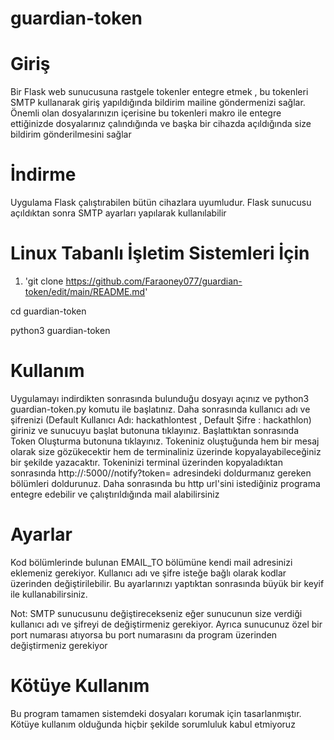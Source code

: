 # guardian-token

# Giriş
Bir Flask web sunucusuna rastgele tokenler entegre etmek , bu tokenleri SMTP kullanarak giriş yapıldığında bildirim mailine göndermenizi sağlar. Önemli olan dosyalarınızın içerisine bu tokenleri makro ile entegre ettiğinizde dosyalarınız çalındığında ve başka bir cihazda açıldığında size bildirim gönderilmesini sağlar

# İndirme
Uygulama Flask çalıştırabilen bütün cihazlara uyumludur. Flask sunucusu açıldıktan sonra SMTP ayarları yapılarak kullanılabilir

# Linux Tabanlı İşletim Sistemleri İçin

1. 'git clone https://github.com/Faraoney077/guardian-token/edit/main/README.md'

cd guardian-token

python3 guardian-token


# Kullanım

Uygulamayı indirdikten sonrasında bulunduğu dosyayı açınız ve python3 guardian-token.py komutu ile başlatınız. Daha sonrasında kullanıcı adı ve şifrenizi (Default Kullanıcı Adı: hackathlontest , Default Şifre : hackathlon) giriniz ve sunucuyu başlat butonuna tıklayınız. Başlattıktan sonrasında Token Oluşturma butonuna tıklayınız. Tokeniniz oluştuğunda hem bir mesaj olarak size gözükecektir hem de terminaliniz üzerinde kopyalayabileceğiniz bir şekilde yazacaktır. Tokeninizi terminal üzerinden kopyaladıktan sonrasında http://<localip>:5000//notify?token=<Your-Secret-Token> adresindeki doldurmanız gereken bölümleri doldurunuz. Daha sonrasında bu http url'sini istediğiniz programa entegre edebilir ve çalıştırıldığında mail alabilirsiniz

# Ayarlar

Kod bölümlerinde bulunan EMAIL_TO bölümüne kendi mail adresinizi eklemeniz gerekiyor. Kullanıcı adı ve şifre isteğe bağlı olarak kodlar üzerinden değiştirilebilir. Bu ayarlarınızı yaptıktan sonrasında büyük bir keyif ile kullanabilirsiniz. 

Not: SMTP sunucusunu değiştirecekseniz eğer sunucunun size verdiği kullanıcı adı ve şifreyi de değiştirmeniz gerekiyor. Ayrıca sunucunuz özel bir port numarası atıyorsa bu port numarasını da program üzerinden değiştirmeniz gerekiyor

# Kötüye Kullanım

Bu program tamamen sistemdeki dosyaları korumak için tasarlanmıştır. Kötüye kullanım olduğunda hiçbir şekilde sorumluluk kabul etmiyoruz
